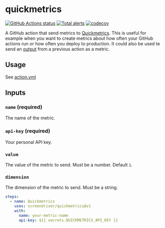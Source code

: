 # quickmetrics

[![GitHub Actions status](https://github.com/screendriver/quickmetrics/workflows/CI/badge.svg)](https://github.com/screendriver/quickmetrics/actions)
[![Total alerts](https://img.shields.io/lgtm/alerts/github/screendriver/quickmetrics.svg)](https://lgtm.com/projects/g/screendriver/quickmetrics/alerts/)
[![codecov](https://codecov.io/gh/screendriver/quickmetrics/branch/master/graph/badge.svg)](https://codecov.io/gh/screendriver/quickmetrics)

A GitHub action that send metrics to [Quickmetrics](https://quickmetrics.io). This is useful for example when you want to create metrics about how often your GitHub actions run or how often you deploy to production. It could also be used te send an [output](https://help.github.com/en/actions/creating-actions/metadata-syntax-for-github-actions#outputs) from a previous action as a metric.

## Usage

See [action.yml](https://github.com/screendriver/quickmetrics/blob/master/action.yml)

## Inputs

### `name` (required)

The name of the metric.

### `api-key` (required)

Your personal API key.

### `value`

The value of the metric to send. Must be a number. Default `1`.

### `dimension`

The dimension of the metric to send. Must be a string.

```yaml
steps:
  - name: Quickmetrics
    uses: screendriver/quickmetrics@v1
    with:
      name: your-metric-name
      api-key: ${{ secrets.QUICKMETRICS_API_KEY }}
```

